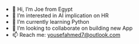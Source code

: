 - 👋 Hi, I’m Joe from Egypt
- 👀 I’m interested in AI implication on HR
- 🌱 I’m currently learning Python
- 💞️ I’m looking to collaborate on building new App
- 📫 Reach me: yousefahmed7@outlook.com

<!---
Joee77777/Joee77777 is a ✨ special ✨ repository because its `README.md` (this file) appears on your GitHub profile.
You can click the Preview link to take a look at your changes.
--->
